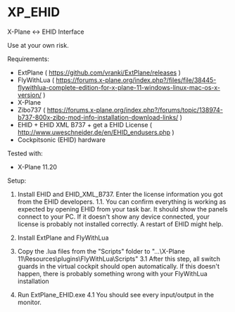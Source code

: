 # XP_EHID
X-Plane &lt;-> EHID Interface

Use at your own risk. 

Requirements: 
- ExtPlane ( https://github.com/vranki/ExtPlane/releases )
- FlyWithLua ( https://forums.x-plane.org/index.php?/files/file/38445-flywithlua-complete-edition-for-x-plane-11-windows-linux-mac-os-x-version/ )
- X-Plane
- Zibo737 ( https://forums.x-plane.org/index.php?/forums/topic/138974-b737-800x-zibo-mod-info-installation-download-links/ )
- EHID + EHID XML B737 + get a EHID License ( http://www.uweschneider.de/en/EHID_endusers.php )
- Cockpitsonic (EHID) hardware

Tested with:
- X-Plane 11.20

Setup:
1. Install EHID and EHID_XML_B737. Enter the license information you got from the EHID developers.
1.1. You can confirm everything is working as expected by opening EHID from your task bar. It should show the panels connect to your PC.
If it doesn't show any device connected, your license is probably not installed correctly. A restart of EHID might help.	
		
2. Install ExtPlane and FlyWithLua

3. Copy the .lua files from the "Scripts" folder to "...\X-Plane 11\Resources\plugins\FlyWithLua\Scripts"
3.1 After this step, all switch guards in the virtual cockpit should open automatically. If this doesn't happen, there is probably something wrong with your FlyWithLua installation

4. 	Run ExtPlane_EHID.exe
	4.1 You should see every input/output in the monitor.
	
